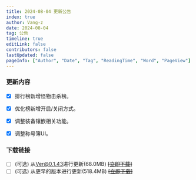```yaml
---
title: 2024-08-04 更新公告
index: true
author: Vang-z
date: 2024-08-04
tag: 公告
timeline: true
editLink: false
contributors: false
lastUpdated: false
pageInfo: ["Author", "Date", "Tag", "ReadingTime", "Word", "PageView"]
---
```


### 更新内容
- [x] 排行榜新增<a>怪物击杀榜</a>。
- [x] 优化榜新增<a>开启/关闭</a>方式。
- [x] 调整<a>装备镶嵌</a>相关功能。
- [x] 调整<a>称号簿</a>UI。


### 下载链接
- [ ] <a>(可选)</a> 从<a>Ver@0.1.43</a>进行更新(68.0MB) ~~[[立即下载]]()~~
- [ ] <a>(可选)</a> 从<a>更早的版本</a>进行更新(518.4MB) ~~[[立即下载]]()~~

